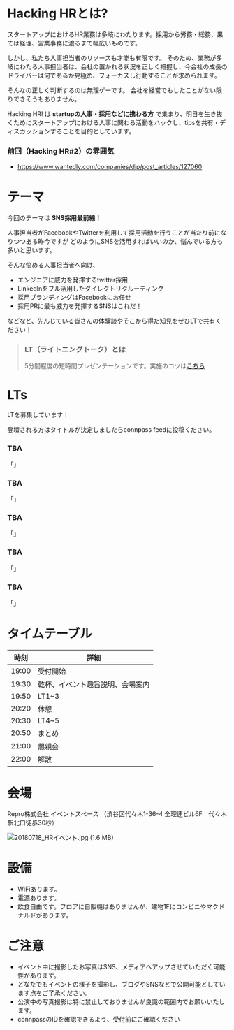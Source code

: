 # Hacking HRとは?

スタートアップにおけるHR業務は多岐にわたります。採用から労務・総務、果ては経理、営業事務に渡るまで幅広いものです。

しかし、私たち人事担当者のリソースも才能も有限です。
そのため、業務が多岐にわたる人事担当者は、会社の置かれる状況を正しく把握し、今会社の成長のドライバーは何であるか見極め、フォーカスし行動することが求められます。

そんなの正しく判断するのは無理ゲーです。
会社を経営でもしたことがない限りできそうもありません。

Hacking HR! は **startupの人事・採用などに携わる方** で集まり、明日を生き抜くためにスタートアップにおける人事に関わる活動をハックし、tipsを共有・ディスカッションすることを目的としています。

### 前回（Hacking HR#2）の雰囲気

- https://www.wantedly.com/companies/dip/post_articles/127060

# テーマ

今回のテーマは **SNS採用最前線！**

人事担当者がFacebookやTwitterを利用して採用活動を行うことが当たり前になりつつある昨今ですが
どのようにSNSを活用すればいいのか、悩んでいる方も多いと思います。

そんな悩める人事担当者へ向け、

- エンジニアに威力を発揮するtwitter採用
- LinkedInをフル活用したダイレクトリクルーティング
- 採用ブランディングはFacebookにお任せ
- 採用PRに最も威力を発揮するSNSはこれだ！

などなど、先んじている皆さんの体験談やそこから得た知見をぜひLTで共有ください！


> ### LT（ライトニングトーク）とは
> 5分間程度の短時間プレゼンテーションです。実施のコツは[こちら](http://develtips.com/etc/239)

# LTs

LTを募集しています！

登壇される方はタイトルが決定しましたらconnpass feedに投稿ください。

### TBA
「」


### TBA
「」

### TBA
「」

### TBA
「」

### TBA
「」

# タイムテーブル

時刻 | 詳細
--- | ---
19:00 | 受付開始
19:30 | 乾杯、イベント趣旨説明、会場案内
19:50 | LT1~3
20:20 | 休憩
20:30 | LT4~5
20:50 | まとめ
21:00 | 懇親会
22:00 | 解散

# 会場

Repro株式会社 イベントスペース （渋谷区代々木1-36-4 全理連ビル6F　代々木駅北口徒歩30秒）

![20180718_HRイベント.jpg (1.6 MB)](https://img.esa.io/uploads/production/attachments/2285/2018/07/26/21575/1e37e577-377a-4c99-88d0-a84accdce5be.jpg)

# 設備

- WiFiあります。
- 電源あります。
- 飲食自由です。フロアに自販機はありませんが、建物1Fにコンビニやマクドナルドがあります。

# ご注意

- イベント中に撮影したお写真はSNS、メディアへアップさせていただく可能性があります。
- どなたでもイベントの様子を撮影し、ブログやSNSなどで公開可能としています点をご了承ください。
- 公演中の写真撮影は特に禁止しておりませんが良識の範囲内でお願いいたします。
- connpassのIDを確認できるよう、受付前にご確認ください

